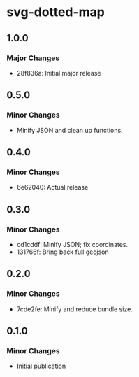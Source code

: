 # svg-dotted-map

## 1.0.0

### Major Changes

- 28f836a: Initial major release

## 0.5.0

### Minor Changes

- Minify JSON and clean up functions.

## 0.4.0

### Minor Changes

- 6e62040: Actual release

## 0.3.0

### Minor Changes

- cd1cddf: Minify JSON; fix coordinates.
- 131766f: Bring back full geojson

## 0.2.0

### Minor Changes

- 7cde2fe: Minify and reduce bundle size.

## 0.1.0

### Minor Changes

- Initial publication

